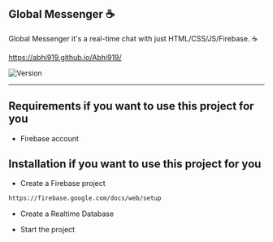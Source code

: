 Global Messenger :coffee:
------------

Global Messenger it's a real-time chat with just HTML/CSS/JS/Firebase. :coffee:

https://abhi919.github.io/Abhi919/

<p>
  <img alt="Version" src="https://img.shields.io/badge/version-2.0-blue.svg?cacheSeconds=2592000" />
</p>

<hr>

Requirements if you want to use this project for you
------------
 - Firebase account
 
Installation if you want to use this project for you
------------
 
 - Create a Firebase project
 ```sh
 https://firebase.google.com/docs/web/setup
 ```
 - Create a Realtime Database
 
 - Start the project
